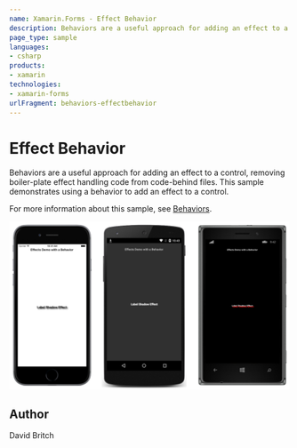 ```yaml
---
name: Xamarin.Forms - Effect Behavior
description: Behaviors are a useful approach for adding an effect to a control, removing boiler-plate effect handling code from code-behind files. This sample...
page_type: sample
languages:
- csharp
products:
- xamarin
technologies:
- xamarin-forms
urlFragment: behaviors-effectbehavior
---
```


# Effect Behavior

Behaviors are a useful approach for adding an effect to a control, removing boiler-plate effect handling code from code-behind files. This sample demonstrates using a behavior to add an effect to a control.

For more information about this sample, see [Behaviors](https://developer.xamarin.com/guides/xamarin-forms/behaviors/).

![Effect Behavior application screenshot](Screenshots/01All.png "Effect Behavior application screenshot")

## Author

David Britch
